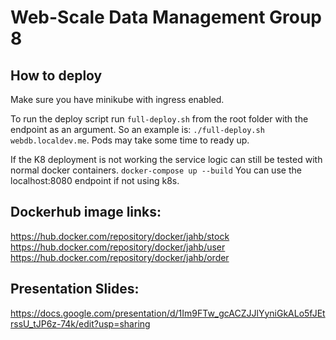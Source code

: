 # Web-Scale Data Management Group 8

## How to deploy
Make sure you have minikube with ingress enabled.

To run the deploy script run `full-deploy.sh` from the root folder with the endpoint as an argument. So an example is: `./full-deploy.sh webdb.localdev.me`.
Pods may take some time to ready up.

If the K8 deployment is not working the service logic can still be tested with normal docker containers.
`docker-compose up --build`
You can use the localhost:8080 endpoint if not using k8s.

## Dockerhub image links:
https://hub.docker.com/repository/docker/jahb/stock
https://hub.docker.com/repository/docker/jahb/user
https://hub.docker.com/repository/docker/jahb/order


## Presentation Slides:
https://docs.google.com/presentation/d/1Im9FTw_gcACZJJlYyniGkALo5fJEtrssU_tJP6z-74k/edit?usp=sharing

<!-- 



# Web-scale Data Management Project Template

Basic project structure with Python's Flask and Redis. 
**You are free to use any web framework in any language and any database you like for this project.**


To use the databases, you need to generate keyfiles for each DB.

```
mkdir keyfiles
openssl rand -base64 756 > keyfiles/order-keyfile
openssl rand -base64 756 > keyfiles/payment-keyfile
openssl rand -base64 756 > keyfiles/stock-keyfile
chmod 400 keyfiles/*
chown 999:999 keyfiles/*
```

To start up the docker container:
```commandline
docker-compose up --build
```

To connect to one of the running MongoDB instances:

1. First, start up the docker container
2. Then run the mongosh command on the desired DB image, one of `{payment,stock,order}-db`.
    ```commandline
   docker exec -it payment-db mongosh --username root --password mongo
   ```
   You are now connected and authenticated with the payment db.

To run the python tests,

1. First, start up the docker container
2. Then run
   ```commandline
   python test/test_microservices.py
   ```

### Project structure

* `env`
    Folder containing the Redis env variables for the docker-compose deployment
    
* `helm-config` 
   Helm chart values for Redis and ingress-nginx
        
* `k8s`
    Folder containing the kubernetes deployments, apps and services for the ingress, order, payment and stock services.
    
* `order`
    Folder containing the order application logic and dockerfile. 
    
* `payment`
    Folder containing the payment application logic and dockerfile. 

* `stock`
    Folder containing the stock application logic and dockerfile. 

* `test`
    Folder containing some basic correctness tests for the entire system. (Feel free to enhance them)

### Deployment types:

#### docker-compose (local development)

After coding the REST endpoint logic run `docker-compose up --build` in the base folder to test if your logic is correct
(you can use the provided tests in the `\test` folder and change them as you wish). 

***Requirements:*** You need to have docker and docker-compose installed on your machine.

#### Local k8s Cluster



***Requirements:*** 
1. Make sure there is access to kubectl.
2. Make sure there is an image of all the Dockerfiles in this project. Where the names correspond to:
    * mongo -> weddatamanagementmongo:latest
    * mongo-setup -> weddatamanagementmongosetup
    * order -> order-service:latest
    * payment -> payment-service:latest
    * stock -> stock-service:latest
    !Step 2 not needed now it pulls from Jahb dockerhub repos
3. Setup the databases: 
    add helm repo: `helm repo add bitnami https://charts.bitnami.com/bitnami`
    payment-db: `helm install payment-db --set auth.rootPassword=mongo,architecture=replicaset,persistence.size=200Mi,persistence.enabled=true,readinessProbe.initialDelaySeconds=20,readinessProbe.timeoutSeconds=20 bitnami/mongodb`
    order-db: `helm install order-db --set auth.rootPassword=mongo,architecture=replicaset,persistence.size=200Mi,persistence.enabled=true,readinessProbe.initialDelaySeconds=20,readinessProbe.timeoutSeconds=20 bitnami/mongodb`
    stock-db: `helm install stock-db --set auth.rootPassword=mongo,architecture=replicaset,persistence.size=200Mi,persistence.enabled=true,readinessProbe.initialDelaySeconds=20,readinessProbe.timeoutSeconds=20 bitnami/mongodb`
4. run `kubectl apply -f ./k8s/ngninx-ingress-controller.yaml` Which spawnsthe nginx ingress controller inside another namespace.
5. run `kubectl apply -f ./k8s/services-deployment.yaml` which spins up all the flask api's and the nginx gateway.  
6. Forward the port: `kubectl port-forward --namespace=ingress-nginx service/ingress-nginx-controller 8080:80`
7. goto webdb.localdev.me:8080 to access the services.


Resources: https://kubernetes.github.io/ingress-nginx/deploy/#quick-start
Using minikube ingress might be manually enabled.
`kubectl apply -f https://raw.githubusercontent.com/kubernetes/ingress-nginx/controller-v1.2.0/deploy/static/provider/cloud/deploy.yaml`


*** OLD minikube (local k8s cluster) ***

This setup is for local k8s testing to see if your k8s config works before deploying to the cloud. 
First deploy your database using helm by running the `deploy-charts-minicube.sh` file (in this example the DB is Redis 
but you can find any database you want in https://artifacthub.io/ and adapt the script). Then adapt the k8s configuration files in the
`\k8s` folder to mach your system and then run `kubectl apply -f .` in the k8s folder. 

***Requirements:*** You need to have minikube (with ingress enabled) and helm installed on your machine.

#### kubernetes cluster (managed k8s cluster in the cloud)

Similarly to the `minikube` deployment but run the `deploy-charts-cluster.sh` in the helm step to also install an ingress to the cluster. 

***Requirements:*** You need to have access to kubectl of a k8s cluster. -->
